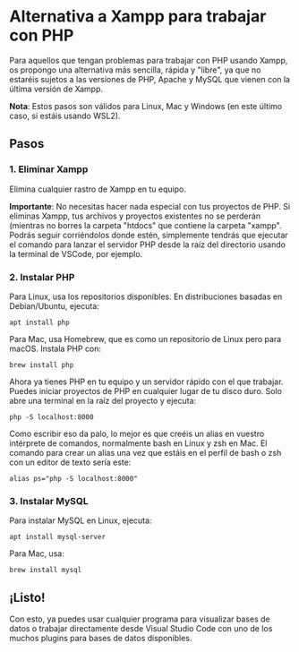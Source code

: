 # Alternativa a Xampp para trabajar con PHP

Para aquellos que tengan problemas para trabajar con PHP usando Xampp, os propongo una alternativa más sencilla, rápida y "libre", ya que no estaréis sujetos a las versiones de PHP, Apache y MySQL que vienen con la última versión de Xampp.

**Nota**: Estos pasos son válidos para Linux, Mac y Windows (en este último caso, si estáis usando WSL2).

## Pasos

### 1. Eliminar Xampp
Elimina cualquier rastro de Xampp en tu equipo.

**Importante**: No necesitas hacer nada especial con tus proyectos de PHP. Si eliminas Xampp, tus archivos y proyectos existentes no se perderán (mientras no borres la carpeta "htdocs" que contiene la carpeta "xampp". Podrás seguir corriéndolos donde estén, simplemente tendrás que ejecutar el comando para lanzar el servidor PHP desde la raíz del directorio usando la terminal de VSCode, por ejemplo.

### 2. Instalar PHP
Para Linux, usa los repositorios disponibles. En distribuciones basadas en Debian/Ubuntu, ejecuta:


    apt install php

Para Mac, usa Homebrew, que es como un repositorio de Linux pero para macOS. Instala PHP con:

    brew install php


Ahora ya tienes PHP en tu equipo y un servidor rápido con el que trabajar. Puedes iniciar proyectos de PHP en cualquier lugar de tu disco duro. Solo abre una terminal en la raíz del proyecto y ejecuta:

    php -S localhost:8000

Como escribir eso da palo, lo mejor es que creéis un alias en vuestro intérprete de comandos, normalmente bash en Linux y zsh en Mac. El comando para crear un alias una vez que estáis en el perfil de bash o zsh con un editor de texto sería este:

    alias ps="php -S localhost:8000"

### 3. Instalar MySQL

Para instalar MySQL en Linux, ejecuta:

`apt install mysql-server`

Para Mac, usa:

`brew install mysql`

## ¡Listo!

Con esto, ya puedes usar cualquier programa para visualizar bases de datos o trabajar directamente desde Visual Studio Code con uno de los muchos plugins para bases de datos disponibles.
